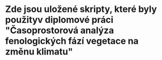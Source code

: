 # Zde jsou uložené skripty, které byly použityv diplomové práci "Časoprostorová analýza fenologických fází vegetace na změnu klimatu"
